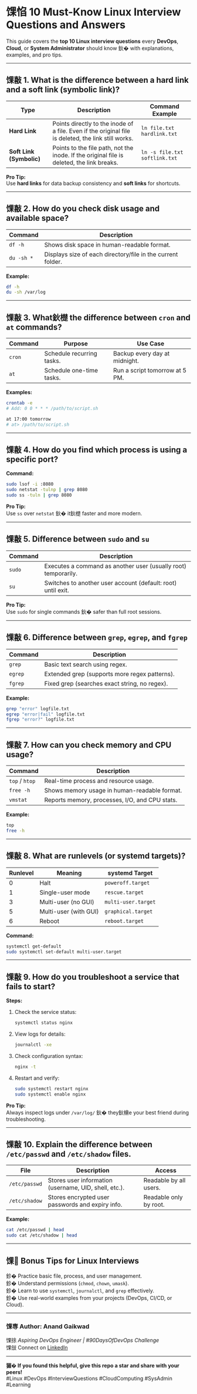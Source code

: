# 馃惂 10 Must-Know Linux Interview Questions and Answers

This guide covers the **top 10 Linux interview questions** every **DevOps**, **Cloud**, or **System Administrator** should know 鈥� with explanations, examples, and pro tips.  

---

## 馃敼 1. What is the difference between a hard link and a soft link (symbolic link)?

| Type | Description | Command Example |
|------|--------------|-----------------|
| **Hard Link** | Points directly to the inode of a file. Even if the original file is deleted, the link still works. | `ln file.txt hardlink.txt` |
| **Soft Link (Symbolic)** | Points to the file path, not the inode. If the original file is deleted, the link breaks. | `ln -s file.txt softlink.txt` |

**Pro Tip:**  
Use **hard links** for data backup consistency and **soft links** for shortcuts.

---

## 馃敼 2. How do you check disk usage and available space?

| Command | Description |
|----------|--------------|
| `df -h` | Shows disk space in human-readable format. |
| `du -sh *` | Displays size of each directory/file in the current folder. |

**Example:**
```bash
df -h
du -sh /var/log
```

---

## 馃敼 3. What鈥檚 the difference between `cron` and `at` commands?

| Command | Purpose | Use Case |
|----------|----------|----------|
| `cron` | Schedule recurring tasks. | Backup every day at midnight. |
| `at` | Schedule one-time tasks. | Run a script tomorrow at 5 PM. |

**Examples:**
```bash
crontab -e
# Add: 0 0 * * * /path/to/script.sh

at 17:00 tomorrow
# at> /path/to/script.sh
```

---

## 馃敼 4. How do you find which process is using a specific port?

**Command:**
```bash
sudo lsof -i :8080
sudo netstat -tulnp | grep 8080
sudo ss -tuln | grep 8080
```

**Pro Tip:**  
Use `ss` over `netstat` 鈥� it鈥檚 faster and more modern.

---

## 馃敼 5. Difference between `sudo` and `su`

| Command | Description |
|----------|--------------|
| `sudo` | Executes a command as another user (usually root) temporarily. | `sudo apt update` |
| `su` | Switches to another user account (default: root) until exit. | `su -` |

**Pro Tip:**  
Use `sudo` for single commands 鈥� safer than full root sessions.

---

## 馃敼 6. Difference between `grep`, `egrep`, and `fgrep`

| Command | Description |
|----------|--------------|
| `grep` | Basic text search using regex. |
| `egrep` | Extended grep (supports more regex patterns). |
| `fgrep` | Fixed grep (searches exact string, no regex). |

**Example:**
```bash
grep "error" logfile.txt
egrep "error|fail" logfile.txt
fgrep "error?" logfile.txt
```

---

## 馃敼 7. How can you check memory and CPU usage?

| Command | Description |
|----------|--------------|
| `top` / `htop` | Real-time process and resource usage. |
| `free -h` | Shows memory usage in human-readable format. |
| `vmstat` | Reports memory, processes, I/O, and CPU stats. |

**Example:**
```bash
top
free -h
```

---

## 馃敼 8. What are runlevels (or systemd targets)?

| Runlevel | Meaning | systemd Target |
|-----------|----------|----------------|
| 0 | Halt | `poweroff.target` |
| 1 | Single-user mode | `rescue.target` |
| 3 | Multi-user (no GUI) | `multi-user.target` |
| 5 | Multi-user (with GUI) | `graphical.target` |
| 6 | Reboot | `reboot.target` |

**Command:**
```bash
systemctl get-default
sudo systemctl set-default multi-user.target
```

---

## 馃敼 9. How do you troubleshoot a service that fails to start?

**Steps:**
1. Check the service status:
   ```bash
   systemctl status nginx
   ```
2. View logs for details:
   ```bash
   journalctl -xe
   ```
3. Check configuration syntax:
   ```bash
   nginx -t
   ```
4. Restart and verify:
   ```bash
   sudo systemctl restart nginx
   sudo systemctl enable nginx
   ```

**Pro Tip:**  
Always inspect logs under `/var/log/` 鈥� they鈥檙e your best friend during troubleshooting.

---

## 馃敼 10. Explain the difference between `/etc/passwd` and `/etc/shadow` files.

| File | Description | Access |
|------|--------------|---------|
| `/etc/passwd` | Stores user information (username, UID, shell, etc.). | Readable by all users. |
| `/etc/shadow` | Stores encrypted user passwords and expiry info. | Readable only by root. |

**Example:**
```bash
cat /etc/passwd | head
sudo cat /etc/shadow | head
```

---

## 馃 Bonus Tips for Linux Interviews

鉁� Practice basic file, process, and user management.  
鉁� Understand permissions (`chmod`, `chown`, `umask`).  
鉁� Learn to use `systemctl`, `journalctl`, and `grep` effectively.  
鉁� Use real-world examples from your projects (DevOps, CI/CD, or Cloud).  

---

### 馃専 Author: Anand Gaikwad  
馃捈 *Aspiring DevOps Engineer | #90DaysOfDevOps Challenge*  
馃敆 Connect on [LinkedIn](https://www.linkedin.com/in/anandgaikwad/)  

---

**猸� If you found this helpful, give this repo a star and share with your peers!**  
#Linux #DevOps #InterviewQuestions #CloudComputing #SysAdmin #Learning
